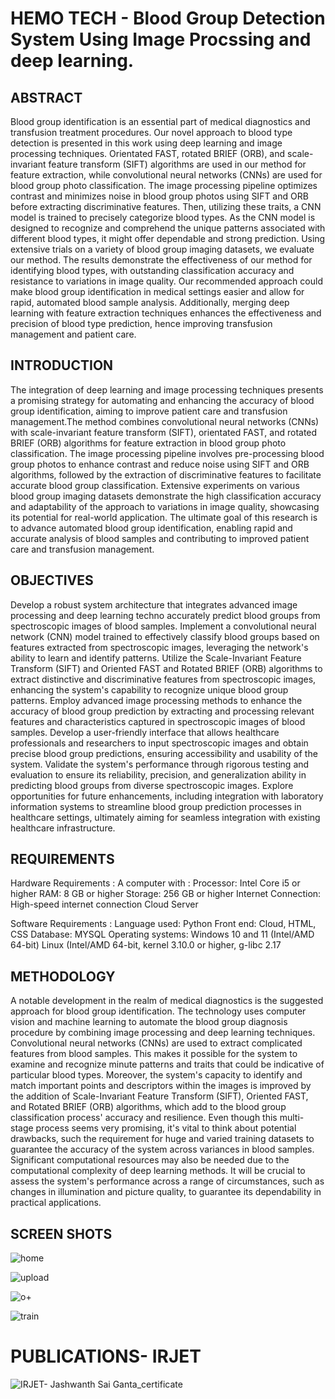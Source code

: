# HEMO TECH - Blood Group Detection System Using Image Procssing and deep learning.

## ABSTRACT

Blood group identification is an essential part of medical diagnostics and transfusion treatment procedures. Our novel approach to blood type detection is presented in this work using deep learning and image processing techniques. Orientated FAST, rotated BRIEF (ORB), and scale-invariant feature transform (SIFT) algorithms are used in our method for feature extraction, while convolutional neural networks (CNNs) are used for blood group photo classification. The image processing pipeline optimizes contrast and minimizes noise in blood group photos using SIFT and ORB before extracting discriminative features. Then, utilizing these traits, a CNN model is trained to precisely categorize blood types. As the CNN model is designed to recognize and comprehend the unique patterns associated with different blood types, it might offer dependable and strong prediction. Using extensive trials on a variety of blood group imaging datasets, we evaluate our method. The results demonstrate the effectiveness of our method for identifying blood types, with outstanding classification accuracy and resistance to variations in image quality. Our recommended approach could make blood group identification in medical settings easier and allow for rapid, automated blood sample analysis. Additionally, merging deep learning with feature extraction techniques enhances the effectiveness and precision of blood type prediction, hence improving transfusion management and patient care.

## INTRODUCTION

The integration of deep learning and image processing techniques presents a promising strategy for automating and enhancing the accuracy of blood group identification, aiming to improve patient care and transfusion management.The method combines convolutional neural networks (CNNs) with scale-invariant feature transform (SIFT), orientated FAST, and rotated BRIEF (ORB) algorithms for feature extraction in blood group photo classification. The image processing pipeline involves pre-processing blood group photos to enhance contrast and reduce noise using SIFT and ORB algorithms, followed by the extraction of discriminative features to facilitate accurate blood group classification. Extensive experiments on various blood group imaging datasets demonstrate the high classification accuracy and adaptability of the approach to variations in image quality, showcasing its potential for real-world application. The ultimate goal of this research is to advance automated blood group identification, enabling rapid and accurate analysis of blood samples and contributing to improved patient care and transfusion management. 


## OBJECTIVES

Develop a robust system architecture that integrates advanced image processing and deep learning techno accurately predict blood groups from spectroscopic images of blood samples. Implement a convolutional neural network (CNN) model trained to effectively classify blood groups based on features extracted from spectroscopic images, leveraging the network's ability to learn and identify patterns. Utilize the Scale-Invariant Feature Transform (SIFT) and Oriented FAST and Rotated BRIEF (ORB) algorithms to extract distinctive and discriminative features from spectroscopic images, enhancing the system's capability to recognize unique blood group patterns. Employ advanced image processing methods to enhance the accuracy of blood group prediction by extracting and processing relevant features and characteristics captured in spectroscopic images of blood samples. Develop a user-friendly interface that allows healthcare professionals and researchers to input spectroscopic images and obtain precise blood group predictions, ensuring accessibility and usability of the system. Validate the system's performance through rigorous testing and evaluation to ensure its reliability, precision, and generalization ability in predicting blood groups from diverse spectroscopic images. Explore opportunities for future enhancements, including integration with laboratory information systems to streamline blood group prediction processes in healthcare settings, ultimately aiming for seamless integration with existing healthcare infrastructure.

## REQUIREMENTS

Hardware Requirements :
A computer with :
Processor: Intel Core i5 or higher
RAM: 8 GB or higher
Storage: 256 GB or higher
Internet Connection: High-speed internet connection
Cloud Server

Software Requirements :
Language used: Python
Front end: Cloud, HTML, CSS
Database: MYSQL
Operating systems: Windows 10 and 11 (Intel/AMD 64-bit) 
Linux (Intel/AMD 64-bit, kernel 3.10.0 or higher, g-libc 2.17 

## METHODOLOGY

A notable development in the realm of medical diagnostics is the suggested approach for blood group identification. The technology uses computer vision and machine learning to automate the blood group diagnosis procedure by combining image processing and deep learning techniques. Convolutional neural networks (CNNs) are used to extract complicated features from blood samples. This makes it possible for the system to examine and recognize minute patterns and traits that could be indicative of particular blood types. Moreover, the system's capacity to identify and match important points and descriptors within the images is improved by the addition of Scale-Invariant Feature Transform (SIFT), Oriented FAST, and Rotated BRIEF (ORB) algorithms, which add to the blood group classification process' accuracy and resilience. Even though this multi-stage process seems very promising, it's vital to think about potential drawbacks, such the requirement for huge and varied training datasets to guarantee the accuracy of the system across variances in blood samples. Significant computational resources may also be needed due to the computational complexity of deep learning methods. It will be crucial to assess the system's performance across a range of circumstances, such as changes in illumination and picture quality, to guarantee its dependability in practical applications. 





## SCREEN SHOTS

![home](https://github.com/Jashwanth5558/Hemo-Tech/assets/100793290/29ebbbe7-6bfa-416f-b09e-810ee87ec39f)


![upload](https://github.com/Jashwanth5558/Hemo-Tech/assets/100793290/e5065502-1542-416d-8d9d-7b121b5969bf)


![o+](https://github.com/Jashwanth5558/Hemo-Tech/assets/100793290/4389b80d-2f7b-4b43-ae93-06fb4ad688cb)


![train](https://github.com/Jashwanth5558/Hemo-Tech/assets/100793290/a8f9b65a-a502-4d94-80d7-bca56ed577b3)



# PUBLICATIONS- IRJET 


![IRJET- Jashwanth Sai Ganta_certificate](https://github.com/Jashwanth5558/Hemo-Tech/assets/100793290/2323624f-372d-4dbe-8152-22a51bf00da0)

